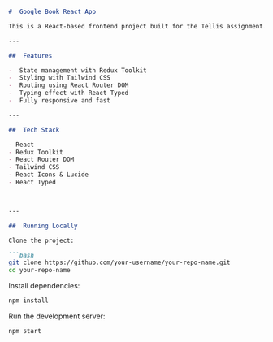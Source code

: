

```markdown
#  Google Book React App

This is a React-based frontend project built for the Tellis assignment. It demonstrates the use of React, Redux Toolkit, Tailwind CSS, and React Router DOM. Also features typing animation using `react-typed`.

---

##  Features

-  State management with Redux Toolkit
-  Styling with Tailwind CSS
-  Routing using React Router DOM
-  Typing effect with React Typed
-  Fully responsive and fast

---

##  Tech Stack

- React
- Redux Toolkit
- React Router DOM
- Tailwind CSS
- React Icons & Lucide
- React Typed



---

##  Running Locally

Clone the project:

```bash
git clone https://github.com/your-username/your-repo-name.git
cd your-repo-name
````

Install dependencies:

```bash
npm install
```

Run the development server:

```bash
npm start
```


